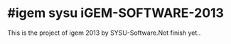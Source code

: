 #igem sysu
iGEM-SOFTWARE-2013
==================
This is the project of igem 2013 by SYSU-Software.Not finish yet..
